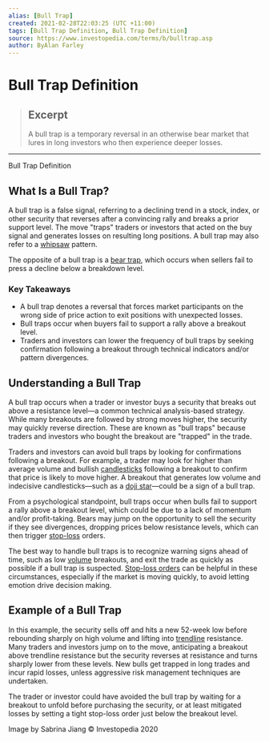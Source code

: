 ```yaml
---
alias: [Bull Trap]
created: 2021-02-28T22:03:25 (UTC +11:00)
tags: [Bull Trap Definition, Bull Trap Definition]
source: https://www.investopedia.com/terms/b/bulltrap.asp
author: ByAlan Farley
---
```


# Bull Trap Definition

> ## Excerpt
> A bull trap is a temporary reversal in an otherwise bear market that lures in long investors who then experience deeper losses.

---

Bull Trap Definition
## What Is a Bull Trap?

A bull trap is a false signal, referring to a declining trend in a stock, index, or other security that reverses after a convincing rally and breaks a prior support level. The move "traps" traders or investors that acted on the buy signal and generates losses on resulting long positions. A bull trap may also refer to a [whipsaw](https://www.investopedia.com/terms/w/whipsaw.asp) pattern.

The opposite of a bull trap is a [bear trap](https://www.investopedia.com/terms/b/beartrap.asp), which occurs when sellers fail to press a decline below a breakdown level.

### Key Takeaways

-   A bull trap denotes a reversal that forces market participants on the wrong side of price action to exit positions with unexpected losses.
-   Bull traps occur when buyers fail to support a rally above a breakout level.
-   Traders and investors can lower the frequency of bull traps by seeking confirmation following a breakout through technical indicators and/or pattern divergences.

## Understanding a Bull Trap

A bull trap occurs when a trader or investor buys a security that breaks out above a resistance level—a common technical analysis-based strategy. While many breakouts are followed by strong moves higher, the security may quickly reverse direction. These are known as "bull traps" because traders and investors who bought the breakout are "trapped" in the trade.

Traders and investors can avoid bull traps by looking for confirmations following a breakout. For example, a trader may look for higher than average volume and bullish [candlesticks](https://www.investopedia.com/terms/c/candlestick.asp) following a breakout to confirm that price is likely to move higher. A breakout that generates low volume and indecisive candlesticks—such as a [doji star](https://www.investopedia.com/terms/d/doji.asp)—could be a sign of a bull trap.

From a psychological standpoint, bull traps occur when bulls fail to support a rally above a breakout level, which could be due to a lack of momentum and/or profit-taking. Bears may jump on the opportunity to sell the security if they see divergences, dropping prices below resistance levels, which can then trigger [stop-loss](https://www.investopedia.com/terms/s/stop-lossorder.asp) orders.

The best way to handle bull traps is to recognize warning signs ahead of time, such as low [volume](https://www.investopedia.com/terms/v/volume.asp) breakouts, and exit the trade as quickly as possible if a bull trap is suspected. [Stop-loss orders](https://www.investopedia.com/terms/s/stop-lossorder.asp) can be helpful in these circumstances, especially if the market is moving quickly, to avoid letting emotion drive decision making.

## Example of a Bull Trap

In this example, the security sells off and hits a new 52-week low before rebounding sharply on high volume and lifting into [trendline](https://www.investopedia.com/terms/t/trendline.asp) resistance. Many traders and investors jump on to the move, anticipating a breakout above trendline resistance but the security reverses at resistance and turns sharply lower from these levels. New bulls get trapped in long trades and incur rapid losses, unless aggressive risk management techniques are undertaken.

The trader or investor could have avoided the bull trap by waiting for a breakout to unfold before purchasing the security, or at least mitigated losses by setting a tight stop-loss order just below the breakout level.

Image by Sabrina Jiang © Investopedia 2020
